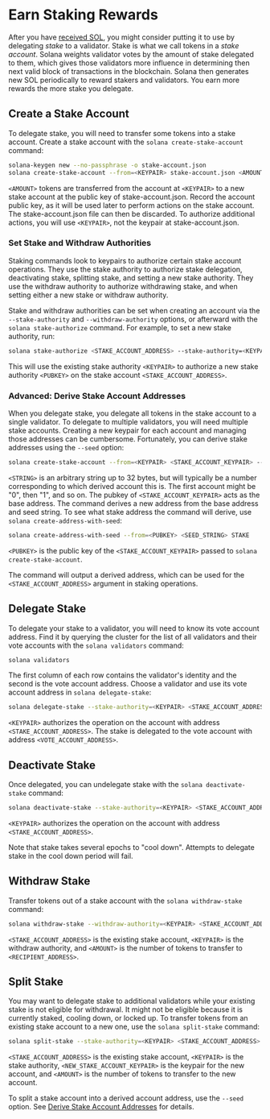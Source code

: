 # Earn Staking Rewards

After you have [received SOL](transfer-tokens.md), you might consider putting
it to use by delegating *stake* to a validator. Stake is what we call tokens
in a *stake account*. Solana weights validator votes by the amount of stake
delegated to them, which gives those validators more influence in determining
then next valid block of transactions in the blockchain. Solana then generates
new SOL periodically to reward stakers and validators. You earn more rewards
the more stake you delegate.

## Create a Stake Account

To delegate stake, you will need to transfer some tokens into a stake account.
Create a stake account with the `solana create-stake-account` command:

```bash
solana-keygen new --no-passphrase -o stake-account.json
solana create-stake-account --from=<KEYPAIR> stake-account.json <AMOUNT> --stake-authority=<KEYPAIR> --withdraw-authority=<KEYPAIR>
```

`<AMOUNT>` tokens are transferred from the account at `<KEYPAIR>` to a new
stake account at the public key of stake-account.json.  Record the account
public key, as it will be used later to perform actions on the stake account.
The stake-account.json file can then be discarded. To authorize additional
actions, you will use `<KEYPAIR>`, not the keypair at stake-account.json.

### Set Stake and Withdraw Authorities

Staking commands look to keypairs to authorize certain stake account
operations. They use the stake authority to authorize stake delegation,
deactivating stake, splitting stake, and setting a new stake authority.  They
use the withdraw authority to authorize withdrawing stake, and when setting
either a new stake or withdraw authority.

Stake and withdraw authorities can be set when creating an account via the
`--stake-authority` and `--withdraw-authority` options, or afterward with the
`solana stake-authorize` command. For example, to set a new stake authority,
run:

```bash
solana stake-authorize <STAKE_ACCOUNT_ADDRESS> --stake-authority=<KEYPAIR> --new-stake-authority=<PUBKEY>
```

This will use the existing stake authority `<KEYPAIR>` to authorize a new stake
authority `<PUBKEY>` on the stake account `<STAKE_ACCOUNT_ADDRESS>`.

### Advanced: Derive Stake Account Addresses

When you delegate stake, you delegate all tokens in the stake account to a
single validator. To delegate to multiple validators, you will need multiple
stake accounts. Creating a new keypair for each account and managing those
addresses can be cumbersome. Fortunately, you can derive stake addresses using
the `--seed` option:

```bash
solana create-stake-account --from=<KEYPAIR> <STAKE_ACCOUNT_KEYPAIR> --seed=<STRING> <AMOUNT> --stake-authority=<PUBKEY> --withdraw-authority=<PUBKEY>
```

`<STRING>` is an arbitrary string up to 32 bytes, but will typically be a
number corresponding to which derived account this is. The first account might
be "0", then "1", and so on. The pubkey of `<STAKE_ACCOUNT_KEYPAIR>` acts as
the base address. The command derives a new address from the base address and
seed string. To see what stake address the command will derive, use `solana
create-address-with-seed`:

```bash
solana create-address-with-seed --from=<PUBKEY> <SEED_STRING> STAKE
```

`<PUBKEY>` is the public key of the `<STAKE_ACCOUNT_KEYPAIR>` passed to
`solana create-stake-account`.

The command will output a derived address, which can be used for the
`<STAKE_ACCOUNT_ADDRESS>` argument in staking operations.

## Delegate Stake

To delegate your stake to a validator, you will need to know its vote account
address. Find it by querying the cluster for the list of all validators and
their vote accounts with the `solana validators` command:

```bash
solana validators
```

The first column of each row contains the validator's identity and the second
is the vote account address. Choose a validator and use its vote account
address in `solana delegate-stake`:

```bash
solana delegate-stake --stake-authority=<KEYPAIR> <STAKE_ACCOUNT_ADDRESS> <VOTE_ACCOUNT_ADDRESS>
```

`<KEYPAIR>` authorizes the operation on the account with address
`<STAKE_ACCOUNT_ADDRESS>`. The stake is delegated to the vote account with
address `<VOTE_ACCOUNT_ADDRESS>`.

## Deactivate Stake

Once delegated, you can undelegate stake with the `solana deactivate-stake`
command:

```bash
solana deactivate-stake --stake-authority=<KEYPAIR> <STAKE_ACCOUNT_ADDRESS>
```

`<KEYPAIR>` authorizes the operation on the account with address
`<STAKE_ACCOUNT_ADDRESS>`.

Note that stake takes several epochs to "cool down". Attempts to delegate stake
in the cool down period will fail.

## Withdraw Stake

Transfer tokens out of a stake account with the `solana withdraw-stake` command:

```bash
solana withdraw-stake --withdraw-authority=<KEYPAIR> <STAKE_ACCOUNT_ADDRESS> <RECIPIENT_ADDRESS> <AMOUNT>
```

`<STAKE_ACCOUNT_ADDRESS>` is the existing stake account, `<KEYPAIR>` is the
withdraw authority, and `<AMOUNT>` is the number of tokens to transfer to
`<RECIPIENT_ADDRESS>`.

## Split Stake

You may want to delegate stake to additional validators while your existing
stake is not eligible for withdrawal. It might not be eligible because it is
currently staked, cooling down, or locked up. To transfer tokens from an
existing stake account to a new one, use the `solana split-stake` command:

```bash
solana split-stake --stake-authority=<KEYPAIR> <STAKE_ACCOUNT_ADDRESS> <NEW_STAKE_ACCOUNT_KEYPAIR> <AMOUNT>
```

`<STAKE_ACCOUNT_ADDRESS>` is the existing stake account, `<KEYPAIR>` is the
stake authority, `<NEW_STAKE_ACCOUNT_KEYPAIR>` is the keypair for the new account,
and `<AMOUNT>` is the number of tokens to transfer to the new account.

To split a stake account into a derived account address, use the `--seed`
option.  See
[Derive Stake Account Addresses](#advanced-derive-stake-account-addresses)
for details.
